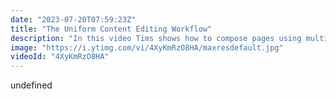 ```yaml
---
date: "2023-07-20T07:59:23Z"
title: "The Uniform Content Editing Workflow"
description: "In this video Tims shows how to compose pages using multiple sources with Uniform Canvas. In composed architectures data comes in from many different places and while developers love this, content editors tend to struggle. Uniform workflow solves these issues and makes all stakeholders friends again!\n\nIn this video we use Contentful, BigCommerce, and Cloudinary."
image: "https://i.ytimg.com/vi/4XyKmRzO8HA/maxresdefault.jpg"
videoId: "4XyKmRzO8HA"
---
```


undefined